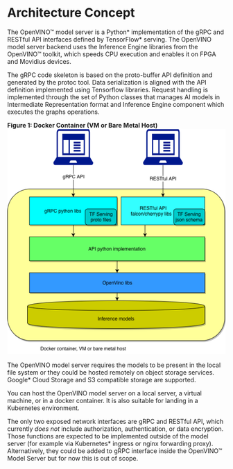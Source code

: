 # Architecture Concept

The OpenVINO&trade; model server is a Python* implementation of the gRPC and RESTful API interfaces defined by TensorFlow* serving.
The OpenVINO model server backend uses the Inference Engine libraries from the OpenVINO&trade; toolkit, which speeds CPU execution
and enables it on FPGA and Movidius devices. 

The gRPC code skeleton is based on the proto-buffer API definition and generated by the protoc tool. 
Data serialization is aligned with the API definition implemented using Tensorflow libraries. 
Request handling is implemented through the set of Python classes that manages AI models in Intermediate Representation 
format and Inference Engine component which executes the graphs operations.


**Figure 1: Docker Container (VM or Bare Metal Host)**
![architecture chart](serving.png)

The OpenVINO model server requires the models to be present in the local file system or they could be hosted 
remotely on object storage services. Google* Cloud Storage and S3 compatible storage are supported. 

You can host the OpenVINO model server on a local server, a virtual machine, or in a docker container. It is also suitable for landing in a Kubernetes environment. 

The only two exposed network interfaces are gRPC and RESTful API, which currently _does not_ include authorization, 
authentication, or data encryption. Those functions are expected to be implemented outside of the model server 
(for example via Kubernetes* ingress or nginx forwarding proxy). 
Alternatively, they could be added to gRPC interface inside the OpenVINO&trade; Model Server but for now this is out of scope.
